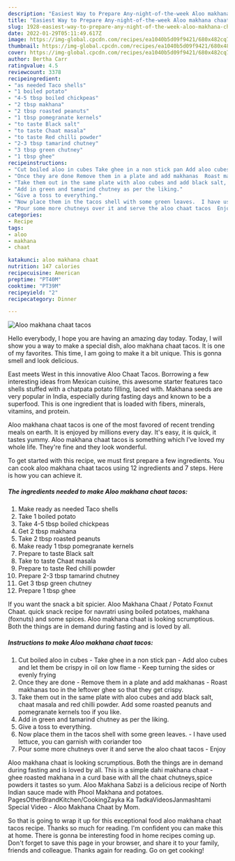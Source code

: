```yaml
---
description: "Easiest Way to Prepare Any-night-of-the-week Aloo makhana chaat tacos"
title: "Easiest Way to Prepare Any-night-of-the-week Aloo makhana chaat tacos"
slug: 1928-easiest-way-to-prepare-any-night-of-the-week-aloo-makhana-chaat-tacos
date: 2022-01-29T05:11:49.617Z
image: https://img-global.cpcdn.com/recipes/ea1040b5d09f9421/680x482cq70/aloo-makhana-chaat-tacos-recipe-main-photo.jpg
thumbnail: https://img-global.cpcdn.com/recipes/ea1040b5d09f9421/680x482cq70/aloo-makhana-chaat-tacos-recipe-main-photo.jpg
cover: https://img-global.cpcdn.com/recipes/ea1040b5d09f9421/680x482cq70/aloo-makhana-chaat-tacos-recipe-main-photo.jpg
author: Bertha Carr
ratingvalue: 4.5
reviewcount: 3378
recipeingredient:
- "as needed Taco shells"
- "1 boiled potato"
- "4-5 tbsp boiled chickpeas"
- "2 tbsp makhana"
- "2 tbsp roasted peanuts"
- "1 tbsp pomegranate kernels"
- "to taste Black salt"
- "to taste Chaat masala"
- "to taste Red chilli powder"
- "2-3 tbsp tamarind chutney"
- "3 tbsp green chutney"
- "1 tbsp ghee"
recipeinstructions:
- "Cut boiled aloo in cubes Take ghee in a non stick pan Add aloo cubes and let them be crispy in oil on low flame Keep turning the sides or evenly frying"
- "Once they are done Remove them in a plate and add makhanas  Roast makhanas too in the leftover ghee so that they get crispy."
- "Take them out in the same plate with aloo cubes and add black salt, chaat masala and red chilli powder. Add some roasted peanuts and pomegranate kernels too if you like."
- "Add in green and tamarind chutney as per the liking."
- "Give a toss to everything."
- "Now place them in the tacos shell with some green leaves.  I have used lettuce, you can garnish with coriander too"
- "Pour some more chutneys over it and serve the aloo chaat tacos  Enjoy"
categories:
- Recipe
tags:
- aloo
- makhana
- chaat

katakunci: aloo makhana chaat 
nutrition: 147 calories
recipecuisine: American
preptime: "PT40M"
cooktime: "PT39M"
recipeyield: "2"
recipecategory: Dinner

---
```



![Aloo makhana chaat tacos](https://img-global.cpcdn.com/recipes/ea1040b5d09f9421/680x482cq70/aloo-makhana-chaat-tacos-recipe-main-photo.jpg)

Hello everybody, I hope you are having an amazing day today. Today, I will show you a way to make a special dish, aloo makhana chaat tacos. It is one of my favorites. This time, I am going to make it a bit unique. This is gonna smell and look delicious.

East meets West in this innovative Aloo Chaat Tacos. Borrowing a few interesting ideas from Mexican cuisine, this awesome starter features taco shells stuffed with a chatpata potato filling, laced with. Makhana seeds are very popular in India, especially during fasting days and known to be a superfood. This is one ingredient that is loaded with fibers, minerals, vitamins, and protein.

Aloo makhana chaat tacos is one of the most favored of recent trending meals on earth. It is enjoyed by millions every day. It's easy, it is quick, it tastes yummy. Aloo makhana chaat tacos is something which I've loved my whole life. They're fine and they look wonderful.


To get started with this recipe, we must first prepare a few ingredients. You can cook aloo makhana chaat tacos using 12 ingredients and 7 steps. Here is how you can achieve it.

<!--inarticleads1-->

##### The ingredients needed to make Aloo makhana chaat tacos:

1. Make ready as needed Taco shells
1. Take 1 boiled potato
1. Take 4-5 tbsp boiled chickpeas
1. Get 2 tbsp makhana
1. Take 2 tbsp roasted peanuts
1. Make ready 1 tbsp pomegranate kernels
1. Prepare to taste Black salt
1. Take to taste Chaat masala
1. Prepare to taste Red chilli powder
1. Prepare 2-3 tbsp tamarind chutney
1. Get 3 tbsp green chutney
1. Prepare 1 tbsp ghee


If you want the snack a bit spicier. Aloo Makhana Chaat / Potato Foxnut Chaat. quick snack recipe for navratri using boiled potatoes, makhana (foxnuts) and some spices. Aloo makhana chaat is looking scrumptious. Both the things are in demand during fasting and is loved by all. 

<!--inarticleads2-->

##### Instructions to make Aloo makhana chaat tacos:

1. Cut boiled aloo in cubes - Take ghee in a non stick pan - Add aloo cubes and let them be crispy in oil on low flame - Keep turning the sides or evenly frying
1. Once they are done - Remove them in a plate and add makhanas  - Roast makhanas too in the leftover ghee so that they get crispy.
1. Take them out in the same plate with aloo cubes and add black salt, chaat masala and red chilli powder. Add some roasted peanuts and pomegranate kernels too if you like.
1. Add in green and tamarind chutney as per the liking.
1. Give a toss to everything.
1. Now place them in the tacos shell with some green leaves.  - I have used lettuce, you can garnish with coriander too
1. Pour some more chutneys over it and serve the aloo chaat tacos  - Enjoy


Aloo makhana chaat is looking scrumptious. Both the things are in demand during fasting and is loved by all. This is a simple dahi makhana chaat - ghee roasted makhana in a curd base with all the chaat chutneys,spice powders it tastes so yum. Aloo Makhana Sabzi is a delicious recipe of North Indian sauce made with Phool Makhana and potatoes. PagesOtherBrandKitchen/CookingZayka Ka TadkaVideosJanmashtami Special Video - Aloo Makhana Chaat by Mom. 

So that is going to wrap it up for this exceptional food aloo makhana chaat tacos recipe. Thanks so much for reading. I'm confident you can make this at home. There is gonna be interesting food in home recipes coming up. Don't forget to save this page in your browser, and share it to your family, friends and colleague. Thanks again for reading. Go on get cooking!

